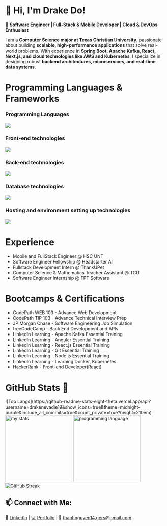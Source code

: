 # 👋 Hi, I'm Drake Do!

🚀 **Software Engineer | Full-Stack & Mobile Developer | Cloud & DevOps Enthusiast**

I am a **Computer Science major at Texas Christian University**, passionate about building **scalable, high-performance applications** that solve real-world problems. With experience in **Spring Boot, Apache Kafka, React, Next.js, and cloud technologies like AWS and Kubernetes**, I specialize in designing robust **backend architectures, microservices, and real-time data systems**.

<h1>Programming Languages & Frameworks</h1>
<h3>Programming Languages</h3>
<a href="https://skillicons.dev">
  <img src="https://skillicons.dev/icons?i=java,ts,javascript,py,kotlin,c,html,css" />
</a>

<h3>Front-end technologies</h3>
<a href="https://skillicons.dev">
  <img src="https://skillicons.dev/icons?i=nextjs,react,redux,angular,vue,vite,apollo,figma,materialui,bootstrap" />
</a>

<h3>Back-end technologies</h3>
<a href="https://skillicons.dev">
  <img src="https://skillicons.dev/icons?i=spring,kafka,hibernate,express,nodejs,graphql,firebase,docker,kubernetes,git,github,aws" />
</a>

<h3>Database technologies</h3>
<a href="https://skillicons.dev">
  <img src="https://skillicons.dev/icons?i=mongodb,mysql,postgres,supabase,aws" />
</a>

<h3>Hosting and environment setting up technologies</h3>
<a href="https://skillicons.dev">
  <img src="https://skillicons.dev/icons?i=jenkins,aws,heroku,gcp,vercel,npm,nodejs,vim,linux,postman,androidstudio,vscode,idea" />
</a>

<h1>Experience</h1>
<ul>
  <li>Mobile and FullStack Engineer @ HSC UNT</li>
  <li>Software Engineer Fellowship @ Headstarter AI</li>
  <li>Fullstack Development Intern @ ThankUPet</li>
  <li>Computer Science & Mathematics Teacher Assistant @ TCU</li>
  <li>Software Engineer Internship @ FPT Software</li>
</ul>

<h1>Bootcamps & Certifications</h1>
<ul>
  <li>CodePath WEB 103 - Advance Web Development</li>
  <li>CodePath TIP 103 - Advance Technical Interview Prep</li>
  <li>JP Morgan Chase - Software Engineering Job Simulation</li>
  <li>freeCodeCamp - Back End Development and APIs</li>
  <li>LinkedIn Learning - Apache Kafka Essential Training</li>
  <li>LinkedIn Learning - Angular Essential Training</li>
  <li>LinkedIn Learning - React.js Essential Training</li>
  <li>LinkedIn Learning - Git Essential Training</li>
  <li>LinkedIn Learning - Node.js Essential Training</li>
  <li>LinkedIn Learning - Learning Docker, Kubernetes</li>
  <li>HackerRank - Front-end Developer(React)</li>
</ul>

<h1>GitHub Stats 🎯</h1>
<div>
  <a>
    ![Top Langs](https://github-readme-stats-eight-theta.vercel.app/api?username=drakenevadie19&show_icons=true&theme=midnight-purple&include_all_commits=true&count_private=true?height=210em)
    <img alt="my stats" height="210em" src="https://github-readme-stats-eight-theta.vercel.app/api?username=drakenevadie19&show_icons=true&theme=midnight-purple&include_all_commits=true&count_private=true"/></a>
  <a><img height="210em" src="https://github-readme-stats.vercel.app/api/top-langs/?username=drakenevadie19&layout=compact&langs_count=10" alt="programming language"/></a>
  <a href="https://git.io/streak-stats"><img src="https://streak-stats.demolab.com?user=drakenevadie19&theme=transparent&fire=FF9000&dates=EB1700&currStreakLabel=6400EB" alt="GitHub Streak" /></a>
</div>

## 📫 Connect with Me:
🔗 [LinkedIn](https://www.linkedin.com/in/drakedo) | 💻 [Portfolio](https://thanh-nguyen-do.vercel.app/) | 📧 thanhnguyen14.gers@gmail.com  

